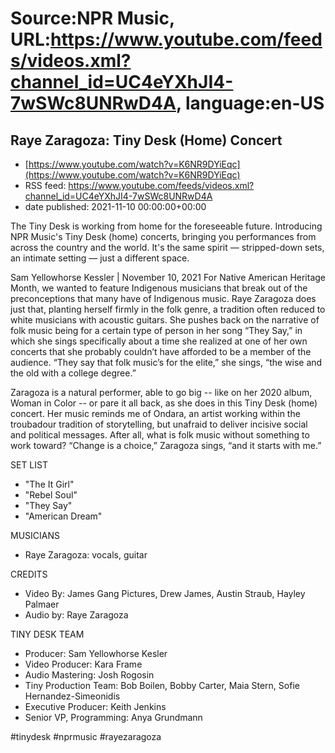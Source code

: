# Source:NPR Music, URL:https://www.youtube.com/feeds/videos.xml?channel_id=UC4eYXhJI4-7wSWc8UNRwD4A, language:en-US

## Raye Zaragoza: Tiny Desk (Home) Concert
 - [https://www.youtube.com/watch?v=K6NR9DYiEqc](https://www.youtube.com/watch?v=K6NR9DYiEqc)
 - RSS feed: https://www.youtube.com/feeds/videos.xml?channel_id=UC4eYXhJI4-7wSWc8UNRwD4A
 - date published: 2021-11-10 00:00:00+00:00

The Tiny Desk is working from home for the foreseeable future. Introducing NPR Music's Tiny Desk (home) concerts, bringing you performances from across the country and the world. It's the same spirit — stripped-down sets, an intimate setting — just a different space.

Sam Yellowhorse Kessler | November 10, 2021
For Native American Heritage Month, we wanted to feature Indigenous musicians that break out of the preconceptions that many have of Indigenous music. Raye Zaragoza does just that, planting herself firmly in the folk genre, a tradition often reduced to white musicians with acoustic guitars. She pushes back on the narrative of folk music being for a certain type of person in her song “They Say,” in which she sings specifically about a time she realized at one of her own concerts that she probably couldn’t have afforded to be a member of the audience. “They say that folk music’s for the elite,” she sings, “the wise and the old with a college degree.” 

Zaragoza is a natural performer, able to go big --  like on her 2020 album, Woman in Color --  or pare it all back, as she does in this Tiny Desk (home) concert. Her music reminds me of Ondara, an artist working within the troubadour tradition of storytelling, but unafraid to deliver incisive social and political messages. After all, what is folk music without something to work toward? “Change is a choice,” Zaragoza sings, “and it starts with me.” 

SET LIST
* "The It Girl"
* "Rebel Soul"
* "They Say"
* "American Dream"

MUSICIANS
* Raye Zaragoza: vocals, guitar

CREDITS
* Video By: James Gang Pictures, Drew James, Austin Straub, Hayley Palmaer
* Audio by: Raye Zaragoza

TINY DESK TEAM
* Producer: Sam Yellowhorse Kesler
* Video Producer: Kara Frame
* Audio Mastering: Josh Rogosin
* Tiny Production Team: Bob Boilen, Bobby Carter, Maia Stern, Sofie Hernandez-Simeonidis
* Executive Producer: Keith Jenkins
* Senior VP, Programming: Anya Grundmann

#tinydesk #nprmusic #rayezaragoza

